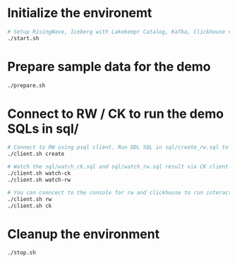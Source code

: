 # Initialize the environemt
```bash
# Setup RisingWave, Iceberg with Lakekeepr Catalog, Kafka, Clickhouse via docker compose
./start.sh
```

# Prepare sample data for the demo
```bash
./prepare.sh
```

# Connect to RW / CK to run the demo SQLs in sql/
```bash
# Connect to RW using psql client. Run DDL SQL in sql/create_rw.sql to build the pipeline
./client.sh create

# Watch the sql/watch_ck.sql and sql/watch_rw.sql result via CK client and psql client
./client.sh watch-ck
./client.sh watch-rw

# You can conncect to the console for rw and clickhouse to run interactive SQL queries using the following scripts
./client.sh rw
./client.sh ck
```

# Cleanup the environment
```bash
./stop.sh
```